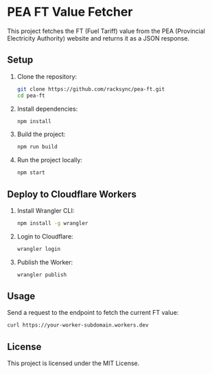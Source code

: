 # PEA FT Value Fetcher

This project fetches the FT (Fuel Tariff) value from the PEA (Provincial Electricity Authority) website and returns it as a JSON response.

## Setup

1. Clone the repository:
    ```sh
    git clone https://github.com/racksync/pea-ft.git
    cd pea-ft
    ```

2. Install dependencies:
    ```sh
    npm install
    ```

3. Build the project:
    ```sh
    npm run build
    ```

4. Run the project locally:
    ```sh
    npm start
    ```

## Deploy to Cloudflare Workers

1. Install Wrangler CLI:
    ```sh
    npm install -g wrangler
    ```

2. Login to Cloudflare:
    ```sh
    wrangler login
    ```

3. Publish the Worker:
    ```sh
    wrangler publish
    ```

## Usage

Send a request to the endpoint to fetch the current FT value:
```sh
curl https://your-worker-subdomain.workers.dev
```

## License

This project is licensed under the MIT License.
